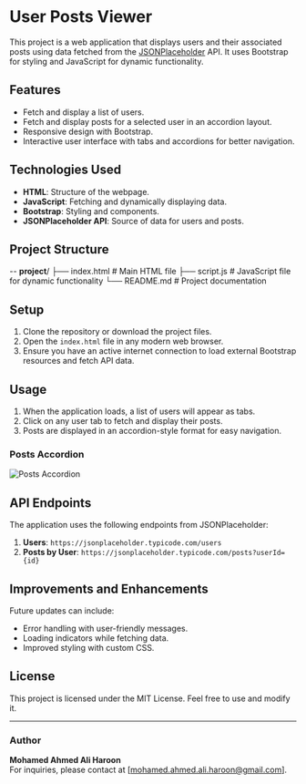 # User Posts Viewer

This project is a web application that displays users and their associated posts using data fetched from the [JSONPlaceholder](https://jsonplaceholder.typicode.com) API. It uses Bootstrap for styling and JavaScript for dynamic functionality.

## Features

- Fetch and display a list of users.
- Fetch and display posts for a selected user in an accordion layout.
- Responsive design with Bootstrap.
- Interactive user interface with tabs and accordions for better navigation.

## Technologies Used

- **HTML**: Structure of the webpage.
- **JavaScript**: Fetching and dynamically displaying data.
- **Bootstrap**: Styling and components.
- **JSONPlaceholder API**: Source of data for users and posts.

## Project Structure

-- **project**/ ├── index.html # Main HTML file ├── script.js # JavaScript file for dynamic functionality └── README.md # Project documentation

## Setup

1. Clone the repository or download the project files.
2. Open the `index.html` file in any modern web browser.
3. Ensure you have an active internet connection to load external Bootstrap resources and fetch API data.

## Usage

1. When the application loads, a list of users will appear as tabs.
2. Click on any user tab to fetch and display their posts.
3. Posts are displayed in an accordion-style format for easy navigation.


### Posts Accordion
![Posts Accordion](https://via.placeholder.com/800x400?text=Posts+Accordion)

## API Endpoints

The application uses the following endpoints from JSONPlaceholder:

1. **Users**: `https://jsonplaceholder.typicode.com/users`
2. **Posts by User**: `https://jsonplaceholder.typicode.com/posts?userId={id}`

## Improvements and Enhancements

Future updates can include:
- Error handling with user-friendly messages.
- Loading indicators while fetching data.
- Improved styling with custom CSS.

## License

This project is licensed under the MIT License. Feel free to use and modify it.

---

### Author

**Mohamed Ahmed Ali Haroon**  
For inquiries, please contact at [mohamed.ahmed.ali.haroon@gmail.com].
